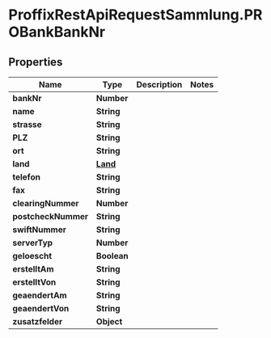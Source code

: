 # ProffixRestApiRequestSammlung.PROBankBankNr

## Properties
Name | Type | Description | Notes
------------ | ------------- | ------------- | -------------
**bankNr** | **Number** |  | 
**name** | **String** |  | 
**strasse** | **String** |  | 
**PLZ** | **String** |  | 
**ort** | **String** |  | 
**land** | [**Land**](Land.md) |  | 
**telefon** | **String** |  | 
**fax** | **String** |  | 
**clearingNummer** | **Number** |  | 
**postcheckNummer** | **String** |  | 
**swiftNummer** | **String** |  | 
**serverTyp** | **Number** |  | 
**geloescht** | **Boolean** |  | 
**erstelltAm** | **String** |  | 
**erstelltVon** | **String** |  | 
**geaendertAm** | **String** |  | 
**geaendertVon** | **String** |  | 
**zusatzfelder** | **Object** |  | 


